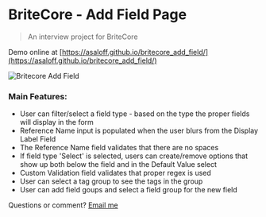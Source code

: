 # BriteCore - Add Field Page

> An interview project for BriteCore

Demo online at [https://asaloff.github.io/britecore_add_field/](https://asaloff.github.io/britecore_add_field/)

![Britecore Add Field](https://s3.amazonaws.com/misc-8691742/brighcore_gif.gif)

### Main Features:

- User can filter/select a field type - based on the type the proper fields will display in the form
- Reference Name input is populated when the user blurs from the Display Label Field
- The Reference Name field validates that there are no spaces
- If field type 'Select' is selected, users can create/remove options that show up both below the field and in the Default Value select
- Custom Validation field validates that proper regex is used
- User can select a tag group to see the tags in the group
- User can add field goups and select a field group for the new field

Questions or comment? [Email me](aaronsaloff@gmail.com)
